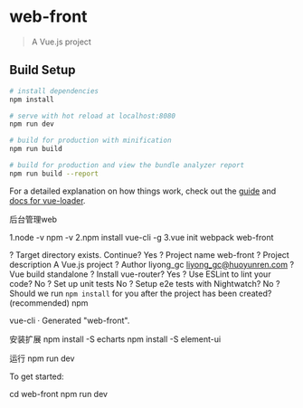 # web-front

> A Vue.js project

## Build Setup

``` bash
# install dependencies
npm install

# serve with hot reload at localhost:8080
npm run dev

# build for production with minification
npm run build

# build for production and view the bundle analyzer report
npm run build --report
```

For a detailed explanation on how things work, check out the [guide](http://vuejs-templates.github.io/webpack/) and [docs for vue-loader](http://vuejs.github.io/vue-loader).

后台管理web

1.node -v npm -v 
2.npm install vue-cli -g 
3.vue init webpack web-front

? Target directory exists. Continue? Yes
? Project name web-front
? Project description A Vue.js project
? Author liyong_gc <liyong_gc@huoyunren.com>
? Vue build standalone
? Install vue-router? Yes
? Use ESLint to lint your code? No
? Set up unit tests No
? Setup e2e tests with Nightwatch? No
? Should we run `npm install` for you after the project has been created? (recommended) npm

   vue-cli · Generated "web-front".
   
安装扩展 npm install -S echarts npm install -S element-ui

运行 npm run dev

To get started:

  cd web-front
  npm run dev